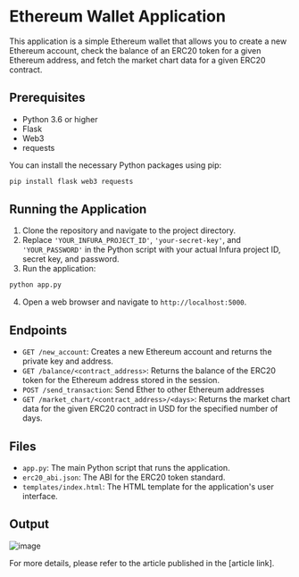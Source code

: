 # Ethereum Wallet Application

This application is a simple Ethereum wallet that allows you to create a new Ethereum account, check the balance of an ERC20 token for a given Ethereum address, and fetch the market chart data for a given ERC20 contract.

## Prerequisites

- Python 3.6 or higher
- Flask
- Web3
- requests

You can install the necessary Python packages using pip:

```bash
pip install flask web3 requests
```
## Running the Application

1. Clone the repository and navigate to the project directory.
2. Replace `'YOUR_INFURA_PROJECT_ID'`, `'your-secret-key'`, and `'YOUR_PASSWORD'` in the Python script with your actual Infura project ID, secret key, and password.
3. Run the application:

```bash
python app.py
```
4. Open a web browser and navigate to `http://localhost:5000`.

## Endpoints

- `GET /new_account`: Creates a new Ethereum account and returns the private key and address.
- `GET /balance/<contract_address>`: Returns the balance of the ERC20 token for the Ethereum address stored in the session.
- `POST /send_transaction`: Send Ether to other Ethereum addresses
- `GET /market_chart/<contract_address>/<days>`: Returns the market chart data for the given ERC20 contract in USD for the specified number of days.

## Files

- `app.py`: The main Python script that runs the application.
- `erc20_abi.json`: The ABI for the ERC20 token standard.
- `templates/index.html`: The HTML template for the application's user interface.
## Output
![image](https://github.com/rollendxavier/crypto_wallet_coingecko/assets/42246854/354d85de-58db-4586-b639-48def0871c70)

For more details, please refer to the article published in the [article link].
